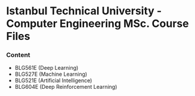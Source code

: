 # Istanbul Technical University - Computer Engineering MSc. Course Files

### Content
- BLG561E (Deep Learning)
- BLG527E (Machine Learning)
- BLG521E (Artificial Intelligence)
- BLG604E (Deep Reinforcement Learning)